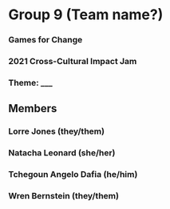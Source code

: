 # Group 9 (Team name?)
### Games for Change
### 2021 Cross-Cultural Impact Jam
### Theme: ___

## Members
### Lorre Jones (they/them)
### Natacha Leonard (she/her)
### Tchegoun Angelo Dafia (he/him)
### Wren Bernstein (they/them)
